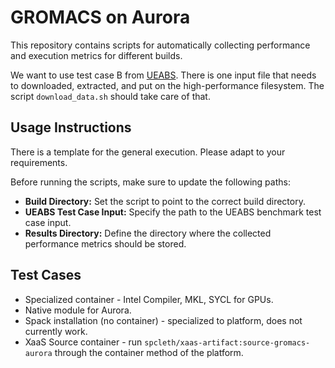 # GROMACS on Aurora

This repository contains scripts for automatically collecting performance and execution metrics for different builds.  

We want to use test case B from [UEABS](https://repository.prace-ri.eu/git/UEABS/ueabs/-/tree/master/gromacs?ref_type=heads). There is one input file that needs to downloaded, extracted, and put on the high-performance filesystem.
The script `download_data.sh` should take care of that.

## Usage Instructions

There is a template for the general execution. Please adapt to your requirements.

Before running the scripts, make sure to update the following paths:

- **Build Directory:** Set the script to point to the correct build directory.
- **UEABS Test Case Input:** Specify the path to the UEABS benchmark test case input.
- **Results Directory:** Define the directory where the collected performance metrics should be stored.  

## Test Cases

- Specialized container - Intel Compiler, MKL, SYCL for GPUs.
- Native module for Aurora.
- Spack installation (no container) - specialized to platform, does not currently work.
- XaaS Source container - run `spcleth/xaas-artifact:source-gromacs-aurora` through the container method of the platform.
